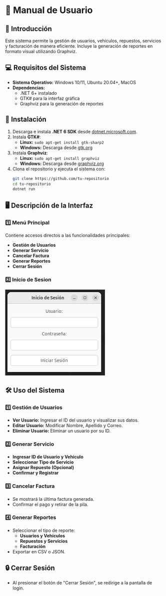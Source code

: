# 📖 Manual de Usuario

## 📌 Introducción
Este sistema permite la gestión de usuarios, vehículos, repuestos, servicios y facturación de manera eficiente. Incluye la generación de reportes en formato visual utilizando Graphviz.

## 💻 Requisitos del Sistema
- **Sistema Operativo:** Windows 10/11, Ubuntu 20.04+, MacOS
- **Dependencias:**
  - .NET 6+ instalado
  - GTK# para la interfaz gráfica
  - Graphviz para la generación de reportes

## 🚀 Instalación
1. Descarga e instala **.NET 6 SDK** desde [dotnet.microsoft.com](https://dotnet.microsoft.com/).
2. Instala **GTK#**:
   - **Linux:** `sudo apt-get install gtk-sharp2`
   - **Windows:** Descarga desde [gtk.org](https://www.gtk.org/)
3. Instala **Graphviz**:
   - **Linux:** `sudo apt-get install graphviz`
   - **Windows:** Descarga desde [graphviz.org](https://graphviz.org/)
4. Clona el repositorio y ejecuta el sistema con:
   ```sh
   git clone https://github.com/tu-repositorio
   cd tu-repositorio
   dotnet run
   ```

## 🖥️ Descripción de la Interfaz
### 1️⃣ **Menú Principal**
Contiene accesos directos a las funcionalidades principales:
- **Gestión de Usuarios**
- **Generar Servicio**
- **Cancelar Factura**
- **Generar Reportes**
- **Cerrar Sesión**

### 2️⃣ **Inicio de Sesion**
![Loggin]( ../assets/Inicio_log.png)

## 🛠️ Uso del Sistema
### **1️⃣ Gestión de Usuarios**
- **Ver Usuario:** Ingresar el ID del usuario y visualizar sus datos.
- **Editar Usuario:** Modificar Nombre, Apellido y Correo.
- **Eliminar Usuario:** Eliminar un usuario por su ID.

### **2️⃣ Generar Servicio**
- **Ingresar ID de Usuario y Vehículo**
- **Seleccionar Tipo de Servicio**
- **Asignar Repuesto (Opcional)**
- **Confirmar y Registrar**

### **3️⃣ Cancelar Factura**
- Se mostrará la última factura generada.
- Confirmar el pago y retirar de la pila.

### **4️⃣ Generar Reportes**
- Seleccionar el tipo de reporte:
  - **Usuarios y Vehículos**
  - **Repuestos y Servicios**
  - **Facturación**
- Exportar en CSV o JSON.

## 🔒 Cerrar Sesión
- Al presionar el botón de "Cerrar Sesión", se redirige a la pantalla de login.